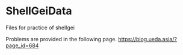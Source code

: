 # ShellGeiData
Files for practice of shellgei

Problems are provided in the following page.
https://blog.ueda.asia/?page_id=684
